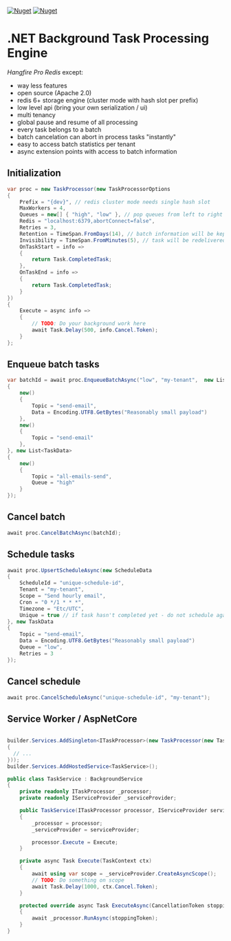 [![Nuget](https://img.shields.io/nuget/v/Core.TaskProcessor)](https://www.nuget.org/packages/Core.TaskProcessor)
[![Nuget](https://img.shields.io/nuget/dt/Core.TaskProcessor)](https://www.nuget.org/packages/Core.TaskProcessor)

# .NET Background Task Processing Engine
*Hangfire Pro Redis* except:
- way less features
- open source (Apache 2.0)
- redis 6+ storage engine (cluster mode with hash slot per prefix)
- low level api (bring your own serialization / ui)
- multi tenancy
- global pause and resume of all processing
- every task belongs to a batch
- batch cancelation can abort in process tasks "instantly"
- easy to access batch statistics per tenant
- async extension points with access to batch information

## Initialization

```csharp
var proc = new TaskProcessor(new TaskProcessorOptions
{
    Prefix = "{dev}", // redis cluster mode needs single hash slot
    MaxWorkers = 4,
    Queues = new[] { "high", "low" }, // pop queues from left to right - first non empty queue wins
    Redis = "localhost:6379,abortConnect=false",
    Retries = 3,
    Retention = TimeSpan.FromDays(14), // batch information will be kept this long
    Invisibility = TimeSpan.FromMinutes(5), // task will be redelivered when taking longer than this
    OnTaskStart = info =>
    {
        return Task.CompletedTask;
    },
    OnTaskEnd = info =>
    {
        return Task.CompletedTask;
    }
})
{
    Execute = async info =>
    {
        // TODO: Do your background work here
        await Task.Delay(500, info.Cancel.Token);
    }
};
```

## Enqueue batch tasks

```csharp
var batchId = await proc.EnqueueBatchAsync("low", "my-tenant",  new List<TaskData>
{
    new()
    {
        Topic = "send-email",
        Data = Encoding.UTF8.GetBytes("Reasonably small payload")
    },
    new()
    {
        Topic = "send-email"
    },
}, new List<TaskData>
{
    new()
    {
        Topic = "all-emails-send",
        Queue = "high"
    }
});
```

## Cancel batch
```csharp
await proc.CancelBatchAsync(batchId);
```

## Schedule tasks

```csharp
await proc.UpsertScheduleAsync(new ScheduleData
{
    ScheduleId = "unique-schedule-id",
    Tenant = "my-tenant",
    Scope = "Send hourly email",
    Cron = "0 */1 * * *",
    Timezone = "Etc/UTC",
    Unique = true // if task hasn't completed yet - do not schedule again
}, new TaskData
{
    Topic = "send-email",
    Data = Encoding.UTF8.GetBytes("Reasonably small payload")
    Queue = "low",
    Retries = 3
});
```

## Cancel schedule
```csharp
await proc.CancelScheduleAsync("unique-schedule-id", "my-tenant");
```

## Service Worker / AspNetCore

```csharp

builder.Services.AddSingleton<ITaskProcessor>(new TaskProcessor(new TaskProcessorOptions
{
  // ...
}));
builder.Services.AddHostedService<TaskService>();

public class TaskService : BackgroundService
{
    private readonly ITaskProcessor _processor;
    private readonly IServiceProvider _serviceProvider;

    public TaskService(ITaskProcessor processor, IServiceProvider serviceProvider)
    {
        _processor = processor;
        _serviceProvider = serviceProvider;

        processor.Execute = Execute;
    }

    private async Task Execute(TaskContext ctx)
    {
        await using var scope = _serviceProvider.CreateAsyncScope();
        // TODO: Do something on scope
        await Task.Delay(1000, ctx.Cancel.Token);
    }

    protected override async Task ExecuteAsync(CancellationToken stoppingToken)
    {
        await _processor.RunAsync(stoppingToken);
    }
}
```



